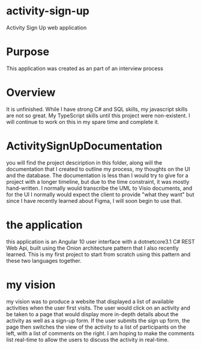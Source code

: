 # activity-sign-up
Activity Sign Up web application


# Purpose
This application was created as an part of an interview process

# Overview
It is unfinished.  While I have strong C# and SQL skills, my javascript skills are not so great.  My TypeScript skills until this project were non-existent.  I will continue to work on this in my spare time and complete it.

# ActivitySignUpDocumentation
you will find the project desciription in this folder, along will the documentation that I created to outline my process, my thoughts on the UI and the database.  The documentation is less than I would try to give for a project with a longer timeline, but due to the time constraint, it was mostly hand-written.  I normally would transcribe the UML to Visio documents, and for the UI I normally would expect the client to provide "what they want" but since I have recently learned about Figma, I will soon begin to use that.

# the application
this application is an Angular 10 user interface with a dotnetcore3.1 C# REST Web Api, built using the Onion architecture pattern that I also recently learned.  This is my first project to start from scratch using this pattern and these two languages together.  

# my vision
my vision was to produce a website that displayed a list of available activities when the user first visits.  The user would click on an activity and be taken to a page that would display more in-depth details about the activity as well as a sign-up form.  If the user submits the sign up form, the page then switches the view of the activity to a list of participants on the left, with a list of comments on the right.  I am hoping to make the comments list real-time to allow the users to discuss the activity in real-time.  